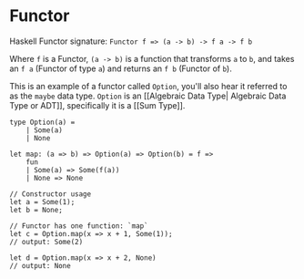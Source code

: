 #	Functor

Haskell Functor signature: `Functor f => (a -> b) -> f a -> f b`

Where `f` is a Functor, `(a -> b)` is a function that transforms `a` to `b`, and takes an `f a` (Functor of type `a`) and returns an `f b` (Functor of `b`).

This is an example of a functor called `Option`, you'll also hear it referred to as the `maybe` data type. `Option` is an [[Algebraic Data Type| Algebraic Data Type or ADT]], specifically it is a [[Sum Type]].

```
type Option(a) =
	| Some(a)
	| None

let map: (a => b) => Option(a) => Option(b) = f =>
	fun
	| Some(a) => Some(f(a))
	| None => None

// Constructor usage
let a = Some(1);
let b = None;

// Functor has one function: `map`
let c = Option.map(x => x + 1, Some(1));
// output: Some(2)

let d = Option.map(x => x + 2, None)
// output: None
```
